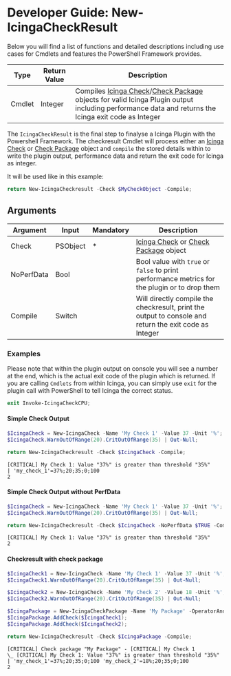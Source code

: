 # Developer Guide: New-IcingaCheckResult

Below you will find a list of functions and detailed descriptions including use cases for Cmdlets and features the PowerShell Framework provides.

| Type | Return Value | Description |
| --- | --- | --- |
| Cmdlet | Integer | Compiles [Icinga Check](901-New-IcingaCheck.md)/[Check Package](902-New-IcingaCheckPackage.md) objects for valid Icinga Plugin output including performance data and returns the Icinga exit code as Integer |

The `IcingaCheckResult` is the final step to finalyse a Icinga Plugin with the Powershell Framework. The checkresult Cmdlet will process either an [Icinga Check](901-New-IcingaCheck.md) or [Check Package](902-New-IcingaCheckPackage.md) object and `compile` the stored details within to write the plugin output, performance data and return the exit code for Icinga as integer.

It will be used like in this example:

```powershell
return New-IcingaCheckresult -Check $MyCheckObject -Compile;
```

## Arguments

| Argument     | Input    | Mandatory | Description |
| ---          | ---      | ---       | ---         |
| Check        | PSObject |  *        | [Icinga Check](901-New-IcingaCheck.md) or [Check Package](902-New-IcingaCheckPackage.md) object  |
| NoPerfData  | Bool    |           | Bool value with `true` or `false` to print performance metrics for the plugin or to drop them |
| Compile   | Switch    |           | Will directly compile the checkresult, print the output to console and return the exit code as Integer |

### Examples

Please note that within the plugin output on console you will see a number at the end, which is the actual exit code of the plugin which is returned. If you are calling `Cmdlets` from within Icinga, you can simply use `exit` for the plugin call with PowerShell to tell Icinga the correct status.

```powershell
exit Invoke-IcingaCheckCPU;
```

#### Simple Check Output

```powershell
$IcingaCheck = New-IcingaCheck -Name 'My Check 1' -Value 37 -Unit '%';
$IcingaCheck.WarnOutOfRange(20).CritOutOfRange(35) | Out-Null;

return New-IcingaCheckresult -Check $IcingaCheck -Compile;
```

```text
[CRITICAL] My Check 1: Value "37%" is greater than threshold "35%"
| 'my_check_1'=37%;20;35;0;100
2
```

#### Simple Check Output without PerfData

```powershell
$IcingaCheck = New-IcingaCheck -Name 'My Check 1' -Value 37 -Unit '%';
$IcingaCheck.WarnOutOfRange(20).CritOutOfRange(35) | Out-Null;

return New-IcingaCheckresult -Check $IcingaCheck -NoPerfData $TRUE -Compile;
```

```text
[CRITICAL] My Check 1: Value "37%" is greater than threshold "35%"
2
```

#### Checkresult with check package

```powershell
$IcingaCheck1 = New-IcingaCheck -Name 'My Check 1' -Value 37 -Unit '%';
$IcingaCheck1.WarnOutOfRange(20).CritOutOfRange(35) | Out-Null;

$IcingaCheck2 = New-IcingaCheck -Name 'My Check 2' -Value 18 -Unit '%';
$IcingaCheck2.WarnOutOfRange(20).CritOutOfRange(35) | Out-Null;

$IcingaPackage = New-IcingaCheckPackage -Name 'My Package' -OperatorAnd;
$IcingaPackage.AddCheck($IcingaCheck1);
$IcingaPackage.AddCheck($IcingaCheck2);

return New-IcingaCheckresult -Check $IcingaPackage -Compile;
```

```text
[CRITICAL] Check package "My Package" - [CRITICAL] My Check 1
\_ [CRITICAL] My Check 1: Value "37%" is greater than threshold "35%"
| 'my_check_1'=37%;20;35;0;100 'my_check_2'=18%;20;35;0;100
2
```
